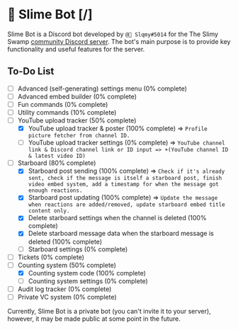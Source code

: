 # 🌳 Slime Bot [/]

Slime Bot is a Discord bot developed by `@🍉 Slqmy#5014` for the The Slimy Swamp [community Discord server](https://www.discord.gg/SjAGgJaCYc).
The bot's main purpose is to provide key functionality and useful features for the server.

## To-Do List

- [ ] Advanced (self-generating) settings menu (0% complete)
- [ ] Advanced embed builder (0% complete)
- [ ] Fun commands (0% complete)
- [ ] Utility commands (10% complete)
- [ ] YouTube upload tracker (50% complete)
  - [x] YouTube upload tracker & poster (100% complete) => `Profile picture fetcher from channel ID.`
  - [ ] YouTube upload tracker settings (0% complete) => `YouTube channel link & Discord channel link or ID input => +(YouTube channel ID & latest video ID)`
- [ ] Starboard (80% complete)
  - [x] Starboard post sending (100% complete) => `Check if it's already sent, check if the message is itself a starboard post, finish video embed system, add a timestamp for when the message got enough reactions.`
  - [x] Starboard post updating (100% complete) => `Update the message when reactions are added/removed, update starboard embed title content only.`
  - [x] Delete starboard settings when the channel is deleted (100% complete)
  - [x] Delete starboard message data when the starboard message is deleted (100% complete)
  - [ ] Starboard settings (0% complete)
- [ ] Tickets (0% complete)
- [ ] Counting system (50% complete)
  - [x] Counting system code (100% complete)
  - [ ] Counting system settings (0% complete)
- [ ] Audit log tracker (0% complete)
- [ ] Private VC system (0% complete)

Currently, Slime Bot is a private bot (you can't invite it to your server), however, it may be made public at some point in the future.
